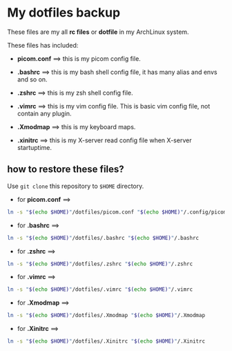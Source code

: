 # My dotfiles backup
These files are my all **rc files** or **dotfile** in my ArchLinux system.

These files has included: 
- **picom.conf** ==> this is my picom config file.

- **.bashrc** ==> this is my bash shell config file, it has many alias and envs and so on.

- **.zshrc** ==> this is my zsh shell config file. 

- **.vimrc** ==> this is my vim config file. This is basic vim config file, not contain any plugin.

- **.Xmodmap** ==> this is my keyboard maps.

- **.xinitrc** ==> this is my X-server read config file when X-server startuptime.


## how to restore these files?
Use `git clone` this repository to `$HOME` directory.

- for **picom.conf** ==>
```bash
ln -s "$(echo $HOME)"/dotfiles/picom.conf "$(echo $HOME)"/.config/picom
```

- for **.bashrc** ==>
```bash
ln -s "$(echo $HOME)"/dotfiles/.bashrc "$(echo $HOME)"/.bashrc
```


- for **.zshrc** ==>
```bash
ln -s "$(echo $HOME)"/dotfiles/.zshrc "$(echo $HOME)"/.zshrc
```


- for **.vimrc** ==>
```bash
ln -s "$(echo $HOME)"/dotfiles/.vimrc "$(echo $HOME)"/.vimrc
```


- for **.Xmodmap** ==>
```bash
ln -s "$(echo $HOME)"/dotfiles/.Xmodmap "$(echo $HOME)"/.Xmodmap 
```


- for **.Xinitrc** ==>
```bash
ln -s "$(echo $HOME)"/dotfiles/.Xinitrc "$(echo $HOME)"/.Xinitrc
```




